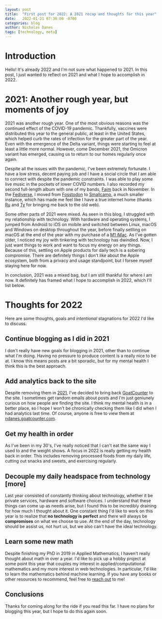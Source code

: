 ```yaml
---
layout: post
title:  "First post for 2022: A 2021 recap and thoughts for this year"
date:   2022-01-21 07:30:00 -0700
categories: blog
author: Nicholas Danes
tags: [technology, meta]
---
```


# Introduction

Hello! It's already 2022 and I'm not sure what happened to  2021. In this post, I just wanted to reflect on 2021 and what I hope to accomplish in 2022. 


# 2021: Another rough year, but moments of joy

2021 was another rough year. One of the most obvious reasons was the continued effect of the COVID-19 pandemic. Thankfully, vaccines were distributed this year to the general public, at least in the United States, which helped curb the rates of infection for the greater part of the year. Even with the emergence of the Delta variant, things were starting to feel at least a little more normal. However, come December 2021, the Omicron variant has emerged, causing us to return to our homes regularly once again. 

Despite all the issues with the pandemic, I've been extremely fortunate. I have a low stress, decent paying job and I have a social circle that I am able to connect with despite the pandemic constraints. I was able to play some live music in the pockets of lower COVID numbers. I also recorded my second full-length album with one of my bands, [Faim](https://faim.bandcamp.com]) back in November. In the [Fediverse](https://en.wikipedia.org/wiki/Fediverse), I moved from  [Fosstodon](https://fosstodon.org) to [Smallcamp](https://smallcamp.art), a much smaller instance, which has made me feel like I have a true internet home (thanks [Ru](https://rusingh.com) and [Ty](https://tychi.me/) for bringing me back to the old web). 

Some other parts of 2021 were mixed. As seen in this blog, I struggled with my relationship with technology. With hardware and operating systems, I jumped from Android to iOS on mobile and switched between Linux, macOS and Windows on desktop throughout the year, before finally setlling on macOS at the end of the year with my purchase of a [M1 iMac](/blog/2021/12/18/back-to-mac/). As I've gotten older, I noticed  my joy with tinkering with technology has dwindled. Now, I just want things to work and want to focus my energy on any things. Because of this, settling on Apple products for daily tech is a sobering compromise. There are definitely things I don't like about the Apple ecosystem, both from a privacy and usage standpoint, but I forsee myself staying here for now. 

In conclusion, 2021 was a mixed bag, but I am still thankful for where I am now. It definitely has framed what I hope to accomplish in 2022, which I'll list below.


# Thoughts for 2022

Here are some thoughts, goals and *intentional* stagnations for 2022 I'd like to discuss.

## Continue blogging as I did in 2021

I don't really have new goals for blogging in 2021, other than to continue what I'm doing. Having no pressure to produce content is a really nice to be at. I know this means posts are a bit sporadic, but for my mental health I think this is the best approach. 

## Add analytics back to the site

Despite removing them in [2021](/blog/2021/02/12/ditching-goatcounter/), I've decided to bring back [GoatCounter](https://goatcounter.com) to the site. I sometimes get random emails about posts and I'm just geniunely curious on how people are finding the site. I think my mental health is in a better place, so I hope I won't be chronically checking them like I did when I had analytics last time. Of course, anyone is free to view them at [ndanes.goatcounter.com](https://ndanes.goatcounter.com). 

## Get my health in order
As I've been in my 30's, I've really noticed that I can't eat the same way I used to and the weight shows. A focus in 2022 is really getting my health back in order. This includes removing processed foods from my daily life, cutting out snacks and sweets, and exercising regularly. 

## Decouple my daily headspace from technology [more]

Last year consisted of constantly thinking about technology, whether it be private services, hardware and software choices. I understand that these things can come up as needs arise, but I found this to be incredibly draining for how much I thought about it. One constant thing I'd like to work on this year is to realize that **no technology is perfect** and there will always be **compromises** on what we choose to use. At the end of the day, technology should be assist us, not hurt us, but we also can't have the ideal technology.

## Learn some new math

Despite finishing my PhD in 2019 in Applied Mathematics, I haven't really thought about math in over a year. I'd like to pick up a hobby project at some point this year that couples my interest in applied/computational mathematics and my more interest in web technologies. In particular, I'd like to learn the mathematics behind machine learning. If you have any books or other resources to recommend, feel free to [reach out](/#contact) to me!


## Conclusions

Thanks for coming along for the ride if you read this far. I have no plans for blogging this year, but I hope to do this again soon. 
